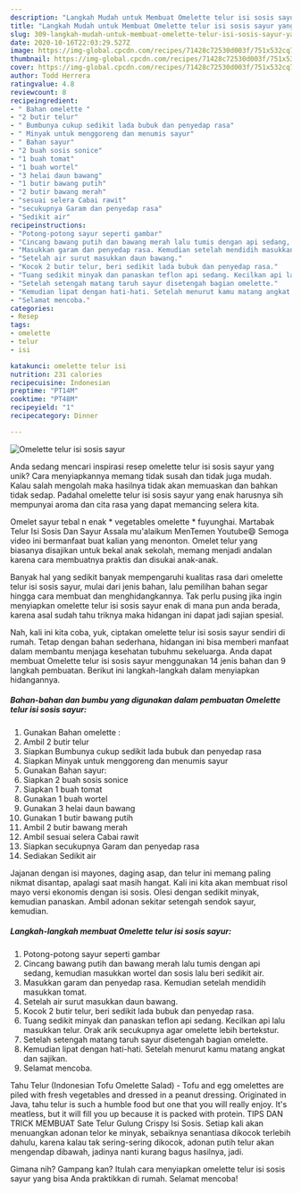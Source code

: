 ```yaml
---
description: "Langkah Mudah untuk Membuat Omelette telur isi sosis sayur yang Lezat"
title: "Langkah Mudah untuk Membuat Omelette telur isi sosis sayur yang Lezat"
slug: 309-langkah-mudah-untuk-membuat-omelette-telur-isi-sosis-sayur-yang-lezat
date: 2020-10-16T22:03:29.527Z
image: https://img-global.cpcdn.com/recipes/71428c72530d003f/751x532cq70/omelette-telur-isi-sosis-sayur-foto-resep-utama.jpg
thumbnail: https://img-global.cpcdn.com/recipes/71428c72530d003f/751x532cq70/omelette-telur-isi-sosis-sayur-foto-resep-utama.jpg
cover: https://img-global.cpcdn.com/recipes/71428c72530d003f/751x532cq70/omelette-telur-isi-sosis-sayur-foto-resep-utama.jpg
author: Todd Herrera
ratingvalue: 4.8
reviewcount: 8
recipeingredient:
- " Bahan omelette "
- "2 butir telur"
- " Bumbunya cukup sedikit lada bubuk dan penyedap rasa"
- " Minyak untuk menggoreng dan menumis sayur"
- " Bahan sayur"
- "2 buah sosis sonice"
- "1 buah tomat"
- "1 buah wortel"
- "3 helai daun bawang"
- "1 butir bawang putih"
- "2 butir bawang merah"
- "sesuai selera Cabai rawit"
- "secukupnya Garam dan penyedap rasa"
- "Sedikit air"
recipeinstructions:
- "Potong-potong sayur seperti gambar"
- "Cincang bawang putih dan bawang merah lalu tumis dengan api sedang, kemudian masukkan wortel dan sosis lalu beri sedikit air."
- "Masukkan garam dan penyedap rasa. Kemudian setelah mendidih masukkan tomat."
- "Setelah air surut masukkan daun bawang."
- "Kocok 2 butir telur, beri sedikit lada bubuk dan penyedap rasa."
- "Tuang sedikit minyak dan panaskan teflon api sedang. Kecilkan api lalu masukkan telur. Orak arik secukupnya agar omelette lebih bertekstur."
- "Setelah setengah matang taruh sayur disetengah bagian omelette."
- "Kemudian lipat dengan hati-hati. Setelah menurut kamu matang angkat dan sajikan."
- "Selamat mencoba."
categories:
- Resep
tags:
- omelette
- telur
- isi

katakunci: omelette telur isi 
nutrition: 231 calories
recipecuisine: Indonesian
preptime: "PT14M"
cooktime: "PT48M"
recipeyield: "1"
recipecategory: Dinner

---
```



![Omelette telur isi sosis sayur](https://img-global.cpcdn.com/recipes/71428c72530d003f/751x532cq70/omelette-telur-isi-sosis-sayur-foto-resep-utama.jpg)

Anda sedang mencari inspirasi resep omelette telur isi sosis sayur yang unik? Cara menyiapkannya memang tidak susah dan tidak juga mudah. Kalau salah mengolah maka hasilnya tidak akan memuaskan dan bahkan tidak sedap. Padahal omelette telur isi sosis sayur yang enak harusnya sih mempunyai aroma dan cita rasa yang dapat memancing selera kita.

Omelet sayur tebal n enak * vegetables omelette * fuyunghai. Martabak Telur Isi Sosis Dan Sayur Assala mu&#39;alaikum MenTemen Youtube😄 Semoga video ini bermanfaat buat kalian yang menonton. Omelet telur yang biasanya disajikan untuk bekal anak sekolah, memang menjadi andalan karena cara membuatnya praktis dan disukai anak-anak.

Banyak hal yang sedikit banyak mempengaruhi kualitas rasa dari omelette telur isi sosis sayur, mulai dari jenis bahan, lalu pemilihan bahan segar hingga cara membuat dan menghidangkannya. Tak perlu pusing jika ingin menyiapkan omelette telur isi sosis sayur enak di mana pun anda berada, karena asal sudah tahu triknya maka hidangan ini dapat jadi sajian spesial.


Nah, kali ini kita coba, yuk, ciptakan omelette telur isi sosis sayur sendiri di rumah. Tetap dengan bahan sederhana, hidangan ini bisa memberi manfaat dalam membantu menjaga kesehatan tubuhmu sekeluarga. Anda dapat membuat Omelette telur isi sosis sayur menggunakan 14 jenis bahan dan 9 langkah pembuatan. Berikut ini langkah-langkah dalam menyiapkan hidangannya.

<!--inarticleads1-->

##### Bahan-bahan dan bumbu yang digunakan dalam pembuatan Omelette telur isi sosis sayur:

1. Gunakan  Bahan omelette :
1. Ambil 2 butir telur
1. Siapkan  Bumbunya cukup sedikit lada bubuk dan penyedap rasa
1. Siapkan  Minyak untuk menggoreng dan menumis sayur
1. Gunakan  Bahan sayur:
1. Siapkan 2 buah sosis sonice
1. Siapkan 1 buah tomat
1. Gunakan 1 buah wortel
1. Gunakan 3 helai daun bawang
1. Gunakan 1 butir bawang putih
1. Ambil 2 butir bawang merah
1. Ambil sesuai selera Cabai rawit
1. Siapkan secukupnya Garam dan penyedap rasa
1. Sediakan Sedikit air


Jajanan dengan isi mayones, daging asap, dan telur ini memang paling nikmat disantap, apalagi saat masih hangat. Kali ini kita akan membuat risol mayo versi ekonomis dengan isi sosis. Olesi dengan sedikit minyak, kemudian panaskan. Ambil adonan sekitar setengah sendok sayur, kemudian. 

<!--inarticleads2-->

##### Langkah-langkah membuat Omelette telur isi sosis sayur:

1. Potong-potong sayur seperti gambar
1. Cincang bawang putih dan bawang merah lalu tumis dengan api sedang, kemudian masukkan wortel dan sosis lalu beri sedikit air.
1. Masukkan garam dan penyedap rasa. Kemudian setelah mendidih masukkan tomat.
1. Setelah air surut masukkan daun bawang.
1. Kocok 2 butir telur, beri sedikit lada bubuk dan penyedap rasa.
1. Tuang sedikit minyak dan panaskan teflon api sedang. Kecilkan api lalu masukkan telur. Orak arik secukupnya agar omelette lebih bertekstur.
1. Setelah setengah matang taruh sayur disetengah bagian omelette.
1. Kemudian lipat dengan hati-hati. Setelah menurut kamu matang angkat dan sajikan.
1. Selamat mencoba.


Tahu Telur (Indonesian Tofu Omelette Salad) - Tofu and egg omelettes are piled with fresh vegetables and dressed in a peanut dressing. Originated in Java, tahu telur is such a humble food but one that you will really enjoy. It&#39;s meatless, but it will fill you up because it is packed with protein. TIPS DAN TRICK MEMBUAT Sate Telur Gulung Crispy Isi Sosis. Setiap kali akan menuangkan adonan telor ke minyak, sebaiknya senantiasa dikocok terlebih dahulu, karena kalau tak sering-sering dikocok, adonan putih telur akan mengendap dibawah, jadinya nanti kurang bagus hasilnya, jadi. 

Gimana nih? Gampang kan? Itulah cara menyiapkan omelette telur isi sosis sayur yang bisa Anda praktikkan di rumah. Selamat mencoba!
